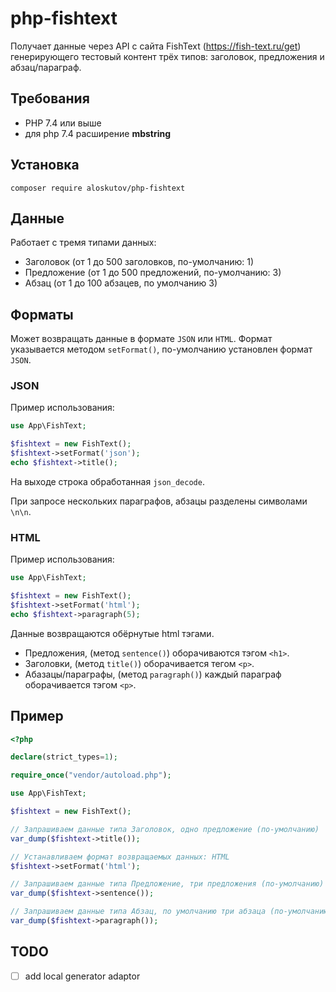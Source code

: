 # php-fishtext

Получает данные через API с сайта FishText (https://fish-text.ru/get) генерирующего тестовый контент трёх типов: заголовок, предложения и абзац/параграф.

## Требования

- PHP 7.4 или выше
- для php 7.4 расширение **mbstring**

## Установка

```shell
composer require aloskutov/php-fishtext
```

## Данные

Работает с тремя типами данных:
- Заголовок (от 1 до 500 заголовков, по-умолчанию: 1)
- Предложение (от 1 до 500 предложений, по-умолчанию: 3)
- Абзац (от 1 до 100 абзацев, по умолчанию 3)

## Форматы

Может возвращать данные в формате `JSON` или `HTML`. Формат указывается методом `setFormat()`, по-умолчанию установлен формат `JSON`.

### JSON

Пример использования:

```php
use App\FishText;

$fishtext = new FishText();
$fishtext->setFormat('json');
echo $fishtext->title();
```

На выходе строка обработанная `json_decode`.


При запросе нескольких параграфов, абзацы разделены символами `\n\n`.

### HTML

Пример использования:

```php
use App\FishText;

$fishtext = new FishText();
$fishtext->setFormat('html');
echo $fishtext->paragraph(5);
```

Данные возвращаются обёрнутые html тэгами.

- Предложения, (метод `sentence()`) оборачиваются тэгом `<h1>`.
- Заголовки, (метод `title()`) оборачивается тегом `<p>`.
- Абазацы/параграфы, (метод `paragraph()`) каждый параграф оборачивается тэгом `<p>`.

## Пример

```php
<?php

declare(strict_types=1);

require_once("vendor/autoload.php");

use App\FishText;

$fishtext = new FishText();

// Запрашиваем данные типа Заголовок, одно предложение (по-умолчанию)
var_dump($fishtext->title());

// Устанавливаем формат возвращаемых данных: HTML
$fishtext->setFormat('html');

// Запрашиваем данные типа Предложение, три предложения (по-умолчанию)
var_dump($fishtext->sentence());

// Запрашиваем данные типа Абзац, по умолчанию три абзаца (по-умолчанию)
var_dump($fishtext->paragraph());
```

## TODO

- [ ] add local generator adaptor
